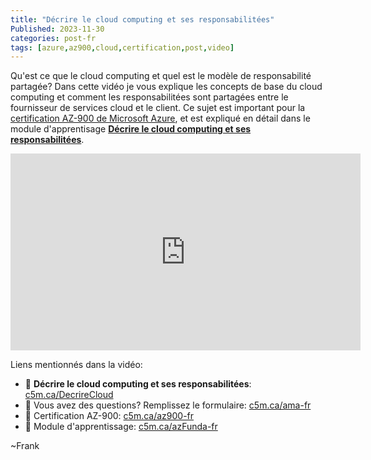 ```yaml
---
title: "Décrire le cloud computing et ses responsabilitées" 
Published: 2023-11-30
categories: post-fr
tags: [azure,az900,cloud,certification,post,video]
---
```


Qu'est ce que le cloud computing et quel est le modèle de responsabilité partagée? Dans cette vidéo je vous explique les concepts de base du cloud computing et comment les responsabilitées sont partagées entre le fournisseur de services cloud et le client. Ce sujet est important pour la [certification AZ-900 de Microsoft Azure](https://c5m.ca/az900-fr), et est expliqué en détail dans le module d'apprentisage **[Décrire le cloud computing et ses responsabilitées](https://c5m.ca/DecrireCloud)**.

<iframe width="560" height="315" src="https://www.youtube.com/embed/-ZdPxBt-MLw" frameborder="0" allow="accelerometer; autoplay; clipboard-write; encrypted-media; gyroscope; picture-in-picture" allowfullscreen></iframe>

Liens mentionnés dans la vidéo:

- 🔗 **Décrire le cloud computing et ses responsabilitées**: [c5m.ca/DecrireCloud](https://c5m.ca/DecrireCloud)
- 🔗 Vous avez des questions? Remplissez le formulaire: [c5m.ca/ama-fr](https://c5m.ca/ama-fr)
- 🔗 Certification AZ-900: [c5m.ca/az900-fr](https://c5m.ca/az900-fr)
- 🔗 Module d'apprentissage: [c5m.ca/azFunda-fr](https://c5m.ca/azFunda-fr)

~Frank



